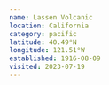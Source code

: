 ```yaml
---
name: Lassen Volcanic
location: California
category: pacific
latitude: 40.49°N
longitude: 121.51°W
established: 1916-08-09
visited: 2023-07-19
---
```

